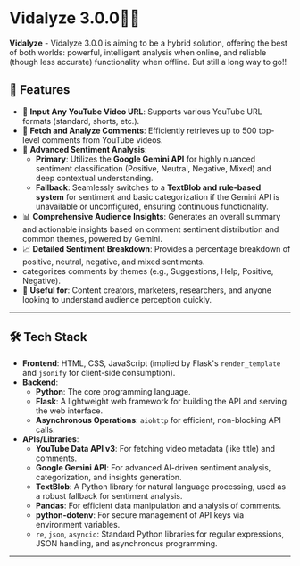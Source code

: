 # Vidalyze 3.0.0🎥💬

**Vidalyze** - Vidalyze 3.0.0 is aiming to be a hybrid solution, offering the best of both worlds: powerful, intelligent analysis when online, and reliable (though less accurate) functionality when offline. But still a long way to go!!

## 🚀 Features

-   🔗 **Input Any YouTube Video URL**: Supports various YouTube URL formats (standard, shorts, etc.).
-   💬 **Fetch and Analyze Comments**: Efficiently retrieves up to 500 top-level comments from YouTube videos.
-   🧠 **Advanced Sentiment Analysis**:
    * **Primary**: Utilizes the **Google Gemini API** for highly nuanced sentiment classification (Positive, Neutral, Negative, Mixed) and deep contextual understanding.
    * **Fallback**: Seamlessly switches to a **TextBlob and rule-based system** for sentiment and basic categorization if the Gemini API is unavailable or unconfigured, ensuring continuous functionality.
-   📊 **Comprehensive Audience Insights**: Generates an overall summary and actionable insights based on comment sentiment distribution and common themes, powered by Gemini.
-   📈 **Detailed Sentiment Breakdown**: Provides a percentage breakdown of positive, neutral, negative, and mixed sentiments.
-    categorizes comments by themes (e.g., Suggestions, Help, Positive, Negative).
-   👥 **Useful for**: Content creators, marketers, researchers, and anyone looking to understand audience perception quickly.

---

## 🛠 Tech Stack

-   **Frontend**: HTML, CSS, JavaScript (implied by Flask's `render_template` and `jsonify` for client-side consumption).
-   **Backend**:
    * **Python**: The core programming language.
    * **Flask**: A lightweight web framework for building the API and serving the web interface.
    * **Asynchronous Operations**: `aiohttp` for efficient, non-blocking API calls.
-   **APIs/Libraries**:
    * **YouTube Data API v3**: For fetching video metadata (like title) and comments.
    * **Google Gemini API**: For advanced AI-driven sentiment analysis, categorization, and insights generation.
    * **TextBlob**: A Python library for natural language processing, used as a robust fallback for sentiment analysis.
    * **Pandas**: For efficient data manipulation and analysis of comments.
    * **python-dotenv**: For secure management of API keys via environment variables.
    * `re`, `json`, `asyncio`: Standard Python libraries for regular expressions, JSON handling, and asynchronous programming.

---
